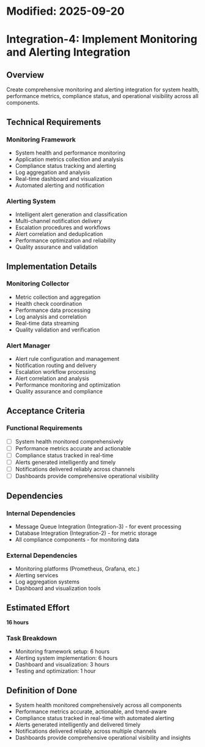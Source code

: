 # Modified: 2025-09-20

# Integration-4: Implement Monitoring and Alerting Integration

## Overview
Create comprehensive monitoring and alerting integration for system health, performance metrics, compliance status, and operational visibility across all components.

## Technical Requirements

### Monitoring Framework
- System health and performance monitoring
- Application metrics collection and analysis
- Compliance status tracking and alerting
- Log aggregation and analysis
- Real-time dashboard and visualization
- Automated alerting and notification

### Alerting System
- Intelligent alert generation and classification
- Multi-channel notification delivery
- Escalation procedures and workflows
- Alert correlation and deduplication
- Performance optimization and reliability
- Quality assurance and validation

## Implementation Details

### Monitoring Collector
- Metric collection and aggregation
- Health check coordination
- Performance data processing
- Log analysis and correlation
- Real-time data streaming
- Quality validation and verification

### Alert Manager
- Alert rule configuration and management
- Notification routing and delivery
- Escalation workflow processing
- Alert correlation and analysis
- Performance monitoring and optimization
- Quality assurance and compliance

## Acceptance Criteria

### Functional Requirements
- [ ] System health monitored comprehensively
- [ ] Performance metrics accurate and actionable
- [ ] Compliance status tracked in real-time
- [ ] Alerts generated intelligently and timely
- [ ] Notifications delivered reliably across channels
- [ ] Dashboards provide comprehensive operational visibility

## Dependencies

### Internal Dependencies
- Message Queue Integration (Integration-3) - for event processing
- Database Integration (Integration-2) - for metric storage
- All compliance components - for monitoring data

### External Dependencies
- Monitoring platforms (Prometheus, Grafana, etc.)
- Alerting services
- Log aggregation systems
- Dashboard and visualization tools

## Estimated Effort
**16 hours**

### Task Breakdown
- Monitoring framework setup: 6 hours
- Alerting system implementation: 6 hours
- Dashboard and visualization: 3 hours
- Testing and optimization: 1 hour

## Definition of Done
- System health monitored comprehensively across all components
- Performance metrics accurate, actionable, and trend-aware
- Compliance status tracked in real-time with automated alerting
- Alerts generated intelligently and delivered timely
- Notifications delivered reliably across multiple channels
- Dashboards provide comprehensive operational visibility and insights

